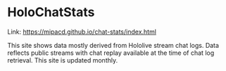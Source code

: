 # HoloChatStats

Link: https://mipacd.github.io/chat-stats/index.html

This site shows data mostly derived from Hololive stream chat logs. Data reflects public streams with chat replay available at the time of chat log retrieval. This site is updated monthly.